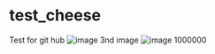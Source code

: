 # test_cheese
Test for git hub
![image](https://github.com/minuraanuradha/test_cheese/assets/112975973/87667928-39c3-4241-a27d-57cdbdcc4ae4)
3nd image
![image](https://github.com/minuraanuradha/test_cheese/assets/112975973/32064c68-fc90-40ac-bd69-473227d822e5)
1000000

